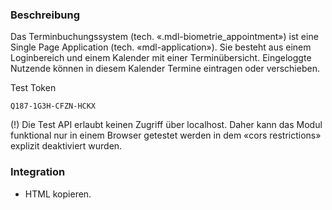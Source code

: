 ### Beschreibung

Das Terminbuchungssystem (tech. «.mdl-biometrie_appointment») ist eine Single Page Application (tech. «mdl-application»). Sie besteht aus einem Loginbereich und einem Kalender mit einer Terminübersicht. Eingeloggte Nutzende können in diesem Kalender Termine eintragen oder verschieben. 

Test Token
```
Q187-1G3H-CFZN-HCKX
```

(!) Die Test API erlaubt keinen Zugriff über localhost. Daher kann das Modul funktional nur in einem Browser getestet 
werden in dem «cors restrictions» explizit deaktiviert wurden.

### Integration

* HTML kopieren.
